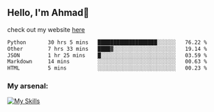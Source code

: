 
## Hello, I'm Ahmad👋

check out my website [here](https://ahmadalwi.com/)

<!--START_SECTION:waka-->

```txt
Python       30 hrs 5 mins   ███████████████████░░░░░░   76.22 %
Other        7 hrs 33 mins   ████▓░░░░░░░░░░░░░░░░░░░░   19.14 %
JSON         1 hr 25 mins    █░░░░░░░░░░░░░░░░░░░░░░░░   03.59 %
Markdown     14 mins         ░░░░░░░░░░░░░░░░░░░░░░░░░   00.63 %
HTML         5 mins          ░░░░░░░░░░░░░░░░░░░░░░░░░   00.23 %
```

<!--END_SECTION:waka-->

### My arsenal:

[![My Skills](https://skillicons.dev/icons?i=js,ts,py,go,react,nextjs,svelte,nodejs,django,tailwind,html,css,sass,firebase,mongodb,postgres,mysql,redis,git,github,docker,vscode,figma,godot)](https://skillicons.dev)
